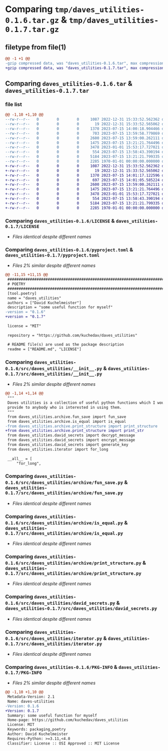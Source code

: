 # Comparing `tmp/daves_utilities-0.1.6.tar.gz` & `tmp/daves_utilities-0.1.7.tar.gz`

## filetype from file(1)

```diff
@@ -1 +1 @@
-gzip compressed data, was "daves_utilities-0.1.6.tar", max compression
+gzip compressed data, was "daves_utilities-0.1.7.tar", max compression
```

## Comparing `daves_utilities-0.1.6.tar` & `daves_utilities-0.1.7.tar`

### file list

```diff
@@ -1,10 +1,10 @@
--rw-r--r--   0        0        0     1087 2022-12-31 15:33:52.562362 daves_utilities-0.1.6/LICENSE
--rw-r--r--   0        0        0       19 2022-12-31 15:33:52.565062 daves_utilities-0.1.6/README.md
--rw-r--r--   0        0        0     1370 2023-07-15 14:00:18.904466 daves_utilities-0.1.6/pyproject.toml
--rw-r--r--   0        0        0      703 2023-07-15 13:59:58.779869 daves_utilities-0.1.6/src/daves_utilities/__init__.py
--rw-r--r--   0        0        0     2600 2023-07-15 13:59:00.262111 daves_utilities-0.1.6/src/daves_utilities/archive/fun_save.py
--rw-r--r--   0        0        0     1475 2023-07-15 13:21:21.764496 daves_utilities-0.1.6/src/daves_utilities/archive/is_equal.py
--rw-r--r--   0        0        0     3478 2023-01-01 15:53:17.727021 daves_utilities-0.1.6/src/daves_utilities/archive/print_structure.py
--rw-r--r--   0        0        0      554 2023-07-15 13:58:43.390194 daves_utilities-0.1.6/src/daves_utilities/david_secrets.py
--rw-r--r--   0        0        0     5184 2023-07-15 13:21:21.799335 daves_utilities-0.1.6/src/daves_utilities/iterator.py
--rw-r--r--   0        0        0     2285 1970-01-01 00:00:00.000000 daves_utilities-0.1.6/PKG-INFO
+-rw-r--r--   0        0        0     1087 2022-12-31 15:33:52.562362 daves_utilities-0.1.7/LICENSE
+-rw-r--r--   0        0        0       19 2022-12-31 15:33:52.565062 daves_utilities-0.1.7/README.md
+-rw-r--r--   0        0        0     1370 2023-07-15 14:01:17.122596 daves_utilities-0.1.7/pyproject.toml
+-rw-r--r--   0        0        0      697 2023-07-15 14:01:05.585224 daves_utilities-0.1.7/src/daves_utilities/__init__.py
+-rw-r--r--   0        0        0     2600 2023-07-15 13:59:00.262111 daves_utilities-0.1.7/src/daves_utilities/archive/fun_save.py
+-rw-r--r--   0        0        0     1475 2023-07-15 13:21:21.764496 daves_utilities-0.1.7/src/daves_utilities/archive/is_equal.py
+-rw-r--r--   0        0        0     3478 2023-01-01 15:53:17.727021 daves_utilities-0.1.7/src/daves_utilities/archive/print_structure.py
+-rw-r--r--   0        0        0      554 2023-07-15 13:58:43.390194 daves_utilities-0.1.7/src/daves_utilities/david_secrets.py
+-rw-r--r--   0        0        0     5184 2023-07-15 13:21:21.799335 daves_utilities-0.1.7/src/daves_utilities/iterator.py
+-rw-r--r--   0        0        0     2285 1970-01-01 00:00:00.000000 daves_utilities-0.1.7/PKG-INFO
```

### Comparing `daves_utilities-0.1.6/LICENSE` & `daves_utilities-0.1.7/LICENSE`

 * *Files identical despite different names*

### Comparing `daves_utilities-0.1.6/pyproject.toml` & `daves_utilities-0.1.7/pyproject.toml`

 * *Files 2% similar despite different names*

```diff
@@ -11,15 +11,15 @@
 ########################################################################################
 # POETRY                                                                               #
 ########################################################################################
 [tool.poetry]
 name = "daves_utilities"
 authors = ["David Kuchelmeister"]
 description = "some useful function for myself"
-version = "0.1.6"
+version = "0.1.7"
 
 license = "MIT"
 
 repository = "https://github.com/kuchedav/daves_utilities"
 
 # README file(s) are used as the package description
 readme = ["README.md", "LICENSE"]
```

### Comparing `daves_utilities-0.1.6/src/daves_utilities/__init__.py` & `daves_utilities-0.1.7/src/daves_utilities/__init__.py`

 * *Files 2% similar despite different names*

```diff
@@ -1,14 +1,14 @@
 """
 Daves utilities is a collection of useful python functions which I would like to
 provide to anybody who is interested in using them.
 """
 from daves_utilities.archive.fun_save import fun_save
 from daves_utilities.archive.is_equal import is_equal
-from daves_utilities.archive.print_structure import print_structure
+from daves_utilities.archive.print_structure import print_str
 from daves_utilities.david_secrets import decrypt_message
 from daves_utilities.david_secrets import encrypt_message
 from daves_utilities.david_secrets import generate_key
 from daves_utilities.iterator import for_long
 
 __all__ = [
     "for_long",
```

### Comparing `daves_utilities-0.1.6/src/daves_utilities/archive/fun_save.py` & `daves_utilities-0.1.7/src/daves_utilities/archive/fun_save.py`

 * *Files identical despite different names*

### Comparing `daves_utilities-0.1.6/src/daves_utilities/archive/is_equal.py` & `daves_utilities-0.1.7/src/daves_utilities/archive/is_equal.py`

 * *Files identical despite different names*

### Comparing `daves_utilities-0.1.6/src/daves_utilities/archive/print_structure.py` & `daves_utilities-0.1.7/src/daves_utilities/archive/print_structure.py`

 * *Files identical despite different names*

### Comparing `daves_utilities-0.1.6/src/daves_utilities/david_secrets.py` & `daves_utilities-0.1.7/src/daves_utilities/david_secrets.py`

 * *Files identical despite different names*

### Comparing `daves_utilities-0.1.6/src/daves_utilities/iterator.py` & `daves_utilities-0.1.7/src/daves_utilities/iterator.py`

 * *Files identical despite different names*

### Comparing `daves_utilities-0.1.6/PKG-INFO` & `daves_utilities-0.1.7/PKG-INFO`

 * *Files 2% similar despite different names*

```diff
@@ -1,10 +1,10 @@
 Metadata-Version: 2.1
 Name: daves-utilities
-Version: 0.1.6
+Version: 0.1.7
 Summary: some useful function for myself
 Home-page: https://github.com/kuchedav/daves_utilities
 License: MIT
 Keywords: packaging,poetry
 Author: David Kuchelmeister
 Requires-Python: >=3.11,<4.0
 Classifier: License :: OSI Approved :: MIT License
```

